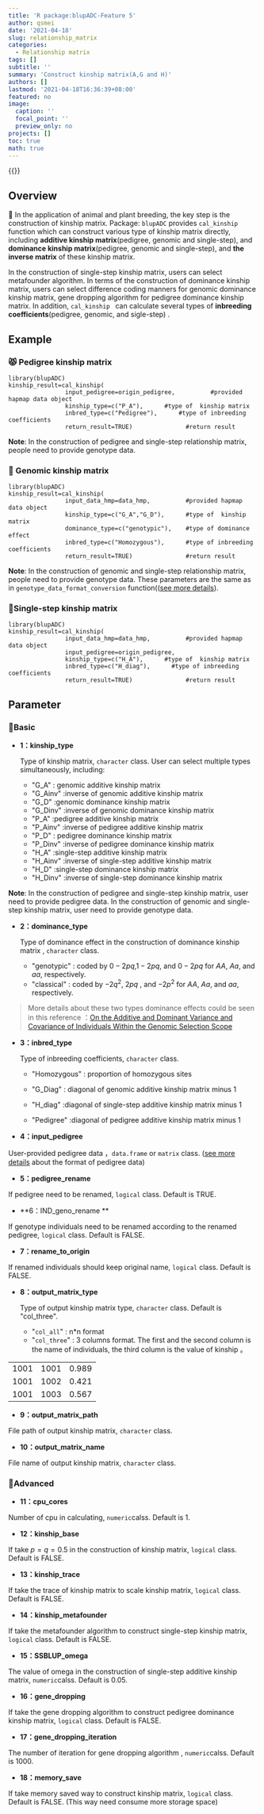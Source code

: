 ```yaml
---
title: 'R package:blupADC-Feature 5'
author: qsmei
date: '2021-04-18'
slug: relationship_matrix
categories:
  - Relationship matrix
tags: []
subtitle: ''
summary: 'Construct kinship matrix(A,G and H)'
authors: []
lastmod: '2021-04-18T16:36:39+08:00'
featured: no
image:
  caption: ''
  focal_point: ''
  preview_only: no
projects: []
toc: true
math: true
---
```


{{<toc>}}



## Overview

🙉 In the application of animal and plant breeding, the key step is the construction of kinship matrix.  Package: `blupADC` provides `cal_kinship `function which can construct various type of kinship matrix directly,  including  **additive kinship matrix**(pedigree, genomic and single-step), and **dominance kinship matrix**(pedigree, genomic and single-step), and **the inverse matrix** of these kinship matrix.  

In the construction of single-step kinship matrix, users can select metafounder algorithm. In terms of the construction of dominance kinship matrix, users can select difference coding manners for genomic dominance kinship matrix, gene dropping algorithm for pedigree dominance kinship matrix.  In addition, `cal_kinship ` can calculate several types of **inbreeding coefficients**(pedigree, genomic, and sigle-step) .

## Example

### 😾 Pedigree kinship matrix

``` {.R}
library(blupADC)
kinship_result=cal_kinship(
                input_pedigree=origin_pedigree,          #provided hapmap data object
                kinship_type=c("P_A"),      #type of  kinship matrix
                inbred_type=c("Pedigree"),      #type of inbreeding coefficients
                return_result=TRUE)               #return result              
```

**Note**: In the construction of pedigree and single-step relationship matrix, people need to provide genotype data. 

### 🤡 Genomic kinship matrix

``` {.R}
library(blupADC)
kinship_result=cal_kinship(
                input_data_hmp=data_hmp,          #provided hapmap data object
                kinship_type=c("G_A","G_D"),      #type of  kinship matrix
                dominance_type=c("genotypic"),    #type of dominance effect
                inbred_type=c("Homozygous"),      #type of inbreeding coefficients
                return_result=TRUE)               #return result              
```

**Note**: In the construction of genomic and single-step relationship matrix, people need to provide genotype data. These parameters are the same as in `genotype_data_format_conversion` function(([see more details](https://qsmei.netlify.app/post/blupadc/)).

###  💨Single-step kinship matrix



``` {.R}
library(blupADC)
kinship_result=cal_kinship(
                input_data_hmp=data_hmp,          #provided hapmap data object
                input_pedigree=origin_pedigree,
                kinship_type=c("H_A"),      #type of  kinship matrix
                inbred_type=c("H_diag"),      #type of inbreeding coefficients
                return_result=TRUE)               #return result              
```

## Parameter

### 💪Basic

- **1：kinship_type** 

  Type of kinship matrix, `character` class. User can select multiple types simultaneously, including:

  -   "G_A" : genomic additive kinship matrix
  -   "G_Ainv" :inverse of genomic additive kinship matrix
  -   "G_D" :genomic dominance kinship matrix
  -   "G_Dinv" :inverse of genomic dominance kinship matrix
  -   "P_A" :pedigree additive kinship matrix
  -   "P_Ainv" :inverse of pedigree additive kinship matrix
  -   "P_D" : pedigree dominance kinship matrix
  -   "P_Dinv" :inverse of pedigree dominance kinship matrix
  -   "H_A" :single-step additive kinship matrix
  -   "H_Ainv" :inverse of single-step additive kinship matrix
  -   "H_D" :single-step dominance kinship matrix
  -   "H_Dinv" :inverse of single-step dominance kinship matrix

**Note**: In the construction of pedigree and single-step kinship matrix, user need to provide pedigree data. In the construction of genomic and single-step kinship matrix, user need to provide genotype data.

- **2：dominance_type**

  Type of dominance effect in the construction of dominance kinship matrix , `character` class. 

  -   "genotypic" : coded by  $0-2pq$,$1-2pq$, and $0-2pq$  for $AA$,  $Aa$, and  $aa$, respectively. 
  -   "classical" :     coded by $-2q^2$, $2pq$ , and $-2p^2$ for $AA$,  $Aa$, and  $aa$, respectively. 

> More details about these two types dominance effects could be seen in this reference ：[On the Additive and Dominant Variance and Covariance of Individuals Within the Genomic Selection Scope](https://www.genetics.org/content/195/4/1223.short)

-   **3：inbred_type**

    Type of inbreeding coefficients,  `character` class.

    -   "Homozygous" : proportion of homozygous sites 

    -   "G_Diag" : diagonal of genomic additive kinship matrix minus 1

    -   "H_diag" :diagonal of single-step additive kinship matrix minus 1

    -   "Pedigree" :diagonal of pedigree additive kinship matrix minus 1

-   **4：input_pedigree**

User-provided pedigree data ，`data.frame` or `matrix` class. ([see more details](https://qsmei.netlify.app/post/2021-04-17-r-package-blup-adc-pedigree/pedigree/) about the format of pedigree data) 

-   **5：pedigree_rename**  

If  pedigree need to be renamed,  `logical` class. Default is TRUE.

-   **6：IND_geno_rename ** 

If genotype individuals need to be renamed according to the  renamed pedigree,  `logical` class. Default is FALSE.

-   **7：rename_to_origin**  

If renamed individuals should keep original name,  `logical` class. Default is FALSE.

- **8：output_matrix_type**  

  Type of output kinship matrix type,   `character` class. Default is "col_three".

  -    "`col_all`" : n*n format  
  -   "`col_three`" : 3 columns format. The first and the second column is the name of individuals, the third column is the value of kinship 。

|      |      |       |
| ---: | ---- | ----- |
| 1001 | 1001 | 0.989 |
| 1001 | 1002 | 0.421 |
| 1001 | 1003 | 0.567 |

-   **9：output_matrix_path**

File path of output kinship matrix,   `character` class. 

-   **10：output_matrix_name**

File name of output kinship matrix,   `character` class. 

### 🦶Advanced

-   **11：cpu_cores**

Number of cpu in calculating,  `numeric`calss. Default is 1.

-   **12：kinship_base** 

If take $p=q=0.5$  in the construction of kinship matrix,  `logical` class. Default is FALSE.

-   **13：kinship_trace**

If take the trace of kinship matrix to scale kinship matrix,  `logical` class. Default is FALSE.

-   **14：kinship_metafounder** 

If take the metafounder algorithm to construct single-step kinship matrix,  `logical` class. Default is FALSE.

-   **15：SSBLUP_omega**  

The value of omega in the construction of single-step additive kinship matrix,  `numeric`calss. Default is 0.05.

-   **16：gene_dropping** 

If take the gene dropping algorithm to construct pedigree dominance kinship matrix,  `logical` class. Default is FALSE.

-   **17：gene_dropping_iteration**  

The number of iteration for gene dropping algorithm ,  `numeric`calss. Default is 1000.

-   **18：memory_save**

If take memory saved way to construct  kinship matrix,  `logical` class. Default is FALSE. (This way need consume more storage space) 